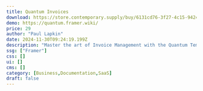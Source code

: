 ```yaml
---
title: Quantum Invoices
download: https://store.contemporary.supply/buy/6131cd76-3f27-4c15-9424-b4d159c09eaa
demo: https://quantum.framer.wiki/
price: 29
author: "Paul Lapkin"
date: 2024-11-30T09:24:19.199Z
description: "Master the art of Invoice Management with the Quantum Template for Framer. Harnessing the power of CMS, Quantum is the most advanced Invoice Manager Template available."
ssg: ["Framer"]
css: []
ui: []
cms: []
category: [Business,Documentation,SaaS]
draft: false
---
```

